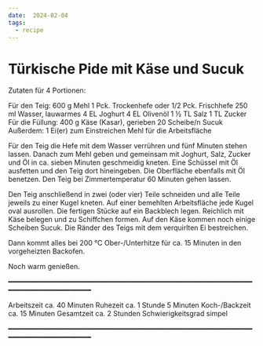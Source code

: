 ```yaml
---
date:  2024-02-04
tags:
  - recipe
---
```


# Türkische Pide mit Käse und Sucuk

Zutaten für 4 Portionen:

Für den Teig:
600 g              Mehl
1 Pck.             Trockenhefe oder 1/2 Pck. Frischhefe
250 ml             Wasser, lauwarmes
4 EL               Joghurt
4 EL               Olivenöl
1 ½ TL             Salz
1 TL               Zucker
Für die Füllung:
400 g              Käse (Kasar), gerieben
20 Scheibe/n       Sucuk
Außerdem:
1                  Ei(er) zum Einstreichen
                   Mehl für die Arbeitsfläche


Für den Teig die Hefe mit dem Wasser verrühren und fünf Minuten stehen lassen.
Danach zum Mehl geben und gemeinsam mit Joghurt, Salz, Zucker und Öl in ca.
sieben Minuten geschmeidig kneten. Eine Schüssel mit Öl ausfetten und den Teig
dort hineingeben. Die Oberfläche ebenfalls mit Öl benetzen. Den Teig bei
Zimmertemperatur 60 Minuten gehen lassen.

Den Teig anschließend in zwei (oder vier) Teile schneiden und alle Teile
jeweils zu einer Kugel kneten. Auf einer bemehlten Arbeitsfläche jede Kugel
oval ausrollen. Die fertigen Stücke auf ein Backblech legen. Reichlich mit Käse
belegen und zu Schiffchen formen. Auf den Käse kommen noch einige Scheiben
Sucuk. Die Ränder des Teigs mit dem verquirlten Ei bestreichen.

Dann kommt alles bei 200 °C Ober-/Unterhitze für ca. 15 Minuten in den
vorgeheizten Backofen.

Noch warm genießen.

━━━━━━━━━━━━━━━━━━━━━━━━━━━━━━━━━━━━━━━━━━━━━━━━━━━━━━━━━━━━━━━━━━━━━━━━━━━━━━━

Arbeitszeit        ca. 40 Minuten
Ruhezeit           ca. 1 Stunde 5 Minuten
Koch-/Backzeit     ca. 15 Minuten
Gesamtzeit         ca. 2 Stunden
Schwierigkeitsgrad simpel

━━━━━━━━━━━━━━━━━━━━━━━━━━━━━━━━━━━━━━━━━━━━━━━━━━━━━━━━━━━━━━━━━━━━━━━━━━━━━━━
